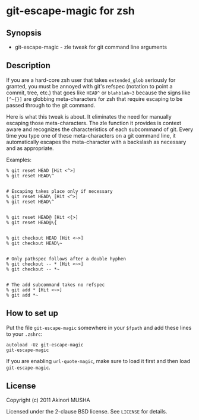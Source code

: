 git-escape-magic for zsh
========================

Synopsis
--------

* git-escape-magic - zle tweak for git command line arguments

Description
-----------

If you are a hard-core zsh user that takes `extended_glob` seriously
for granted, you must be annoyed with git's refspec (notation to point
a commit, tree, etc.) that goes like `HEAD^` or `blahblah~3` because
the signs like `[^~{}]` are globbing meta-characters for zsh that
require escaping to be passed through to the git command.

Here is what this tweak is about.  It eliminates the need for manually
escaping those meta-characters.  The zle function it provides is
context aware and recognizes the characteristics of each subcommand of
git.  Every time you type one of these meta-characters on a git
command line, it automatically escapes the meta-character with a
backslash as necessary and as appropriate.

Examples:

	% git reset HEAD [Hit <^>]
	% git reset HEAD\^


	# Escaping takes place only if necessary
	% git reset HEAD\ [Hit <^>]
	% git reset HEAD\^


	% git reset HEAD@ [Hit <{>]
	% git reset HEAD@\{


	% git checkout HEAD [Hit <~>]
	% git checkout HEAD\~


	# Only pathspec follows after a double hyphen
	% git checkout -- * [Hit <~>]
	% git checkout -- *~


	# The add subcommand takes no refspec
	% git add * [Hit <~>]
	% git add *~

How to set up
-------------

Put the file `git-escape-magic` somewhere in your `$fpath` and add
these lines to your `.zshrc`:

	autoload -Uz git-escape-magic
	git-escape-magic

If you are enabling `url-quote-magic`, make sure to load it first and
then load `git-escape-magic`.

License
-------

Copyright (c) 2011 Akinori MUSHA

Licensed under the 2-clause BSD license.
See `LICENSE` for details.
